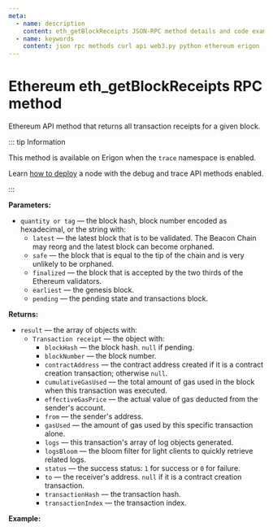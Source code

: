```yaml
---
meta:
  - name: description
    content: eth_getBlockReceipts JSON-RPC method details and code examples.
  - name: keywords
    content: json rpc methods curl api web3.py python ethereum erigon
---
```


# Ethereum eth_getBlockReceipts RPC method

Ethereum API method that returns all transaction receipts for a given block.

::: tip Information

This method is available on Erigon when the `trace` namespace is enabled.

Learn [how to deploy](/api/ethereum/deploy-your-ethereum-node-to-enable-debug-and-trace-api-methods) a node with the debug and trace API methods enabled.

:::

**Parameters:**

* `quantity or tag` — the block hash, block number encoded as hexadecimal, or the string with:
    * `latest` — the latest block that is to be validated. The Beacon Chain may reorg and the latest block can become orphaned.
    * `safe` — the block that is equal to the tip of the chain and is very unlikely to be orphaned.
    * `finalized` — the block that is accepted by the two thirds of the Ethereum validators.
    * `earliest` — the genesis block.
    * `pending` — the pending state and transactions block.

**Returns:**

* `result` — the array of objects with:
  * `Transaction receipt` — the object with:
    * `blockHash` — the block hash. `null` if pending.
    * `blockNumber` — the block number.
    * `contractAddress` — the contract address created if it is a contract creation transaction; otherwise `null`.
    * `cumulativeGasUsed` — the total amount of gas used in the block when this transaction was executed.
    * `effectiveGasPrice` — the actual value of gas deducted from the sender's account.
    * `from` — the sender's address.
    * `gasUsed` — the amount of gas used by this specific transaction alone.
    * `logs` — this transaction's array of log objects generated.
    * `logsBloom` — the bloom filter for light clients to quickly retrieve related logs.
    * `status` —  the success status: `1` for success or `0` for failure.
    * `to` — the receiver's address. `null` if it is a contract creation transaction.
    * `transactionHash` — the transaction hash.
    * `transactionIndex` — the transaction index.

**Example:**

<CodeSwitcher :languages="{py:'web3.py', cr:'cURL'}">

<template v-slot:py>

``` py
from web3 import Web3
node_url = "CHAINSTACK_NODE_URL"
web3 = Web3.HTTPProvider(node_url)

block_receipts = web3.make_request('eth_getBlockReceipts', ['latest'])
print(block_receipts)
```

</template>
<template v-slot:cr>

``` sh
curl -X POST "CHAINSTACK_NODE_URL" \
  -H 'Content-Type: application/json' \
  --data '{"method":"eth_getBlockReceipts","params":["latest"], "jsonrpc":"2.0","id":1}'
```

</template>
</CodeSwitcher>
